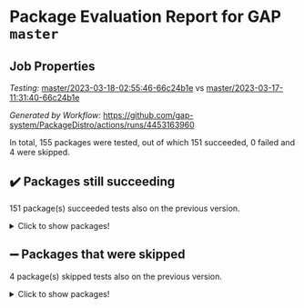 # Package Evaluation Report for GAP `master`

## Job Properties

*Testing:* [master/2023-03-18-02:55:46-66c24b1e](https://github.com/gap-system/PackageDistro/blob/data/reports/master/2023-03-18-02:55:46-66c24b1e) vs [master/2023-03-17-11:31:40-66c24b1e](https://github.com/gap-system/PackageDistro/blob/data/reports/master/2023-03-17-11:31:40-66c24b1e)

*Generated by Workflow:* https://github.com/gap-system/PackageDistro/actions/runs/4453163960

In total, 155 packages were tested, out of which 151 succeeded, 0 failed and 4 were skipped.

## :heavy_check_mark: Packages still succeeding

151 package(s) succeeded tests also on the previous version.
<details><summary>Click to show packages!</summary>

- 4ti2interface 2023.02-04 [(success)](https://github.com/gap-system/PackageDistro/actions/runs/4453163960/jobs/7821599791)
- ace 5.6.2 [(success)](https://github.com/gap-system/PackageDistro/actions/runs/4453163960/jobs/7821599856)
- aclib 1.3.2 [(success)](https://github.com/gap-system/PackageDistro/actions/runs/4453163960/jobs/7821599939)
- agt 0.3.1 [(success)](https://github.com/gap-system/PackageDistro/actions/runs/4453163960/jobs/7821600032)
- alnuth 3.2.1 [(success)](https://github.com/gap-system/PackageDistro/actions/runs/4453163960/jobs/7821600108)
- anupq 3.3.0 [(success)](https://github.com/gap-system/PackageDistro/actions/runs/4453163960/jobs/7821600165)
- atlasrep 2.1.6 [(success)](https://github.com/gap-system/PackageDistro/actions/runs/4453163960/jobs/7821600229)
- autodoc 2022.10.20 [(success)](https://github.com/gap-system/PackageDistro/actions/runs/4453163960/jobs/7821600292)
- automata 1.15 [(success)](https://github.com/gap-system/PackageDistro/actions/runs/4453163960/jobs/7821600359)
- automgrp 1.3.2 [(success)](https://github.com/gap-system/PackageDistro/actions/runs/4453163960/jobs/7821600417)
- autpgrp 1.11 [(success)](https://github.com/gap-system/PackageDistro/actions/runs/4453163960/jobs/7821600477)
- cap 2023.03-06 [(success)](https://github.com/gap-system/PackageDistro/actions/runs/4453163960/jobs/7821600547)
- caratinterface 2.3.4 [(success)](https://github.com/gap-system/PackageDistro/actions/runs/4453163960/jobs/7821600615)
- cddinterface 2022.11.01 [(success)](https://github.com/gap-system/PackageDistro/actions/runs/4453163960/jobs/7821600686)
- circle 1.6.6 [(success)](https://github.com/gap-system/PackageDistro/actions/runs/4453163960/jobs/7821600779)
- classicpres 1.22 [(success)](https://github.com/gap-system/PackageDistro/actions/runs/4453163960/jobs/7821600839)
- cohomolo 1.6.11 [(success)](https://github.com/gap-system/PackageDistro/actions/runs/4453163960/jobs/7821600916)
- congruence 1.2.5 [(success)](https://github.com/gap-system/PackageDistro/actions/runs/4453163960/jobs/7821600994)
- corelg 1.56 [(success)](https://github.com/gap-system/PackageDistro/actions/runs/4453163960/jobs/7821601104)
- crime 1.6 [(success)](https://github.com/gap-system/PackageDistro/actions/runs/4453163960/jobs/7821601190)
- crisp 1.4.6 [(success)](https://github.com/gap-system/PackageDistro/actions/runs/4453163960/jobs/7821601271)
- crypting 0.10.4 [(success)](https://github.com/gap-system/PackageDistro/actions/runs/4453163960/jobs/7821601344)
- cryst 4.1.25 [(success)](https://github.com/gap-system/PackageDistro/actions/runs/4453163960/jobs/7821601441)
- crystcat 1.1.10 [(success)](https://github.com/gap-system/PackageDistro/actions/runs/4453163960/jobs/7821601508)
- ctbllib 1.3.5 [(success)](https://github.com/gap-system/PackageDistro/actions/runs/4453163960/jobs/7821601579)
- cubefree 1.19 [(success)](https://github.com/gap-system/PackageDistro/actions/runs/4453163960/jobs/7821601639)
- curlinterface 2.3.1 [(success)](https://github.com/gap-system/PackageDistro/actions/runs/4453163960/jobs/7821601698)
- cvec 2.7.6 [(success)](https://github.com/gap-system/PackageDistro/actions/runs/4453163960/jobs/7821601747)
- datastructures 0.3.0 [(success)](https://github.com/gap-system/PackageDistro/actions/runs/4453163960/jobs/7821601844)
- deepthought 1.0.6 [(success)](https://github.com/gap-system/PackageDistro/actions/runs/4453163960/jobs/7821601931)
- design 1.8 [(success)](https://github.com/gap-system/PackageDistro/actions/runs/4453163960/jobs/7821601988)
- difsets 2.3.1 [(success)](https://github.com/gap-system/PackageDistro/actions/runs/4453163960/jobs/7821602083)
- digraphs 1.6.1 [(success)](https://github.com/gap-system/PackageDistro/actions/runs/4453163960/jobs/7821602148)
- edim 1.3.6 [(success)](https://github.com/gap-system/PackageDistro/actions/runs/4453163960/jobs/7821602217)
- example 4.3.4 [(success)](https://github.com/gap-system/PackageDistro/actions/runs/4453163960/jobs/7821602284)
- examplesforhomalg 2023.02-04 [(success)](https://github.com/gap-system/PackageDistro/actions/runs/4453163960/jobs/7821602334)
- factint 1.6.3 [(success)](https://github.com/gap-system/PackageDistro/actions/runs/4453163960/jobs/7821602390)
- ferret 1.0.9 [(success)](https://github.com/gap-system/PackageDistro/actions/runs/4453163960/jobs/7821602436)
- fga 1.4.0 [(success)](https://github.com/gap-system/PackageDistro/actions/runs/4453163960/jobs/7821602515)
- fining 1.5.5 [(success)](https://github.com/gap-system/PackageDistro/actions/runs/4453163960/jobs/7821602573)
- float 1.0.3 [(success)](https://github.com/gap-system/PackageDistro/actions/runs/4453163960/jobs/7821602610)
- format 1.4.3 [(success)](https://github.com/gap-system/PackageDistro/actions/runs/4453163960/jobs/7821602659)
- forms 1.2.9 [(success)](https://github.com/gap-system/PackageDistro/actions/runs/4453163960/jobs/7821602702)
- fplsa 1.2.6 [(success)](https://github.com/gap-system/PackageDistro/actions/runs/4453163960/jobs/7821602748)
- fr 2.4.12 [(success)](https://github.com/gap-system/PackageDistro/actions/runs/4453163960/jobs/7821602790)
- francy 1.2.5 [(success)](https://github.com/gap-system/PackageDistro/actions/runs/4453163960/jobs/7821602832)
- fwtree 1.3 [(success)](https://github.com/gap-system/PackageDistro/actions/runs/4453163960/jobs/7821602875)
- gapdoc 1.6.6 [(success)](https://github.com/gap-system/PackageDistro/actions/runs/4453163960/jobs/7821602902)
- gauss 2023.02-04 [(success)](https://github.com/gap-system/PackageDistro/actions/runs/4453163960/jobs/7821602942)
- gaussforhomalg 2023.02-04 [(success)](https://github.com/gap-system/PackageDistro/actions/runs/4453163960/jobs/7821602976)
- gbnp 1.0.5 [(success)](https://github.com/gap-system/PackageDistro/actions/runs/4453163960/jobs/7821603012)
- generalizedmorphismsforcap 2023.02-01 [(success)](https://github.com/gap-system/PackageDistro/actions/runs/4453163960/jobs/7821603058)
- genss 1.6.8 [(success)](https://github.com/gap-system/PackageDistro/actions/runs/4453163960/jobs/7821603105)
- gradedmodules 2023.02-04 [(success)](https://github.com/gap-system/PackageDistro/actions/runs/4453163960/jobs/7821603140)
- gradedringforhomalg 2023.02-04 [(success)](https://github.com/gap-system/PackageDistro/actions/runs/4453163960/jobs/7821603172)
- grape 4.9.0 [(success)](https://github.com/gap-system/PackageDistro/actions/runs/4453163960/jobs/7821603215)
- groupoids 1.73 [(success)](https://github.com/gap-system/PackageDistro/actions/runs/4453163960/jobs/7821603255)
- grpconst 2.6.4 [(success)](https://github.com/gap-system/PackageDistro/actions/runs/4453163960/jobs/7821603340)
- guarana 0.96.3 [(success)](https://github.com/gap-system/PackageDistro/actions/runs/4453163960/jobs/7821603396)
- guava 3.18 [(success)](https://github.com/gap-system/PackageDistro/actions/runs/4453163960/jobs/7821603451)
- hap 1.53 [(success)](https://github.com/gap-system/PackageDistro/actions/runs/4453163960/jobs/7821603507)
- hapcryst 0.1.15 [(success)](https://github.com/gap-system/PackageDistro/actions/runs/4453163960/jobs/7821603560)
- hecke 1.5.3 [(success)](https://github.com/gap-system/PackageDistro/actions/runs/4453163960/jobs/7821603617)
- help 3.5 [(success)](https://github.com/gap-system/PackageDistro/actions/runs/4453163960/jobs/7821603664)
- homalg 2023.02-05 [(success)](https://github.com/gap-system/PackageDistro/actions/runs/4453163960/jobs/7821603717)
- homalgtocas 2023.02-04 [(success)](https://github.com/gap-system/PackageDistro/actions/runs/4453163960/jobs/7821603781)
- idrel 2.45 [(success)](https://github.com/gap-system/PackageDistro/actions/runs/4453163960/jobs/7821603830)
- images 1.3.1 [(success)](https://github.com/gap-system/PackageDistro/actions/runs/4453163960/jobs/7821603873)
- intpic 0.3.0 [(success)](https://github.com/gap-system/PackageDistro/actions/runs/4453163960/jobs/7821603929)
- io 4.8.1 [(success)](https://github.com/gap-system/PackageDistro/actions/runs/4453163960/jobs/7821603973)
- io_forhomalg 2023.02-04 [(success)](https://github.com/gap-system/PackageDistro/actions/runs/4453163960/jobs/7821604035)
- irredsol 1.4.4 [(success)](https://github.com/gap-system/PackageDistro/actions/runs/4453163960/jobs/7821604093)
- json 2.1.1 [(success)](https://github.com/gap-system/PackageDistro/actions/runs/4453163960/jobs/7821604150)
- jupyterkernel 1.5.0 [(success)](https://github.com/gap-system/PackageDistro/actions/runs/4453163960/jobs/7821604229)
- jupyterviz 1.5.6 [(success)](https://github.com/gap-system/PackageDistro/actions/runs/4453163960/jobs/7821604301)
- kan 1.35 [(success)](https://github.com/gap-system/PackageDistro/actions/runs/4453163960/jobs/7821604362)
- kbmag 1.5.11 [(success)](https://github.com/gap-system/PackageDistro/actions/runs/4453163960/jobs/7821604425)
- laguna 3.9.6 [(success)](https://github.com/gap-system/PackageDistro/actions/runs/4453163960/jobs/7821604500)
- liealgdb 2.2.1 [(success)](https://github.com/gap-system/PackageDistro/actions/runs/4453163960/jobs/7821604562)
- liepring 2.8 [(success)](https://github.com/gap-system/PackageDistro/actions/runs/4453163960/jobs/7821604649)
- liering 2.4.2 [(success)](https://github.com/gap-system/PackageDistro/actions/runs/4453163960/jobs/7821604728)
- linearalgebraforcap 2023.03-05 [(success)](https://github.com/gap-system/PackageDistro/actions/runs/4453163960/jobs/7821604808)
- localizeringforhomalg 2023.02-04 [(success)](https://github.com/gap-system/PackageDistro/actions/runs/4453163960/jobs/7821604867)
- loops 3.4.3 [(success)](https://github.com/gap-system/PackageDistro/actions/runs/4453163960/jobs/7821604914)
- lpres 1.0.3 [(success)](https://github.com/gap-system/PackageDistro/actions/runs/4453163960/jobs/7821604967)
- majoranaalgebras 1.5.1 [(success)](https://github.com/gap-system/PackageDistro/actions/runs/4453163960/jobs/7821605026)
- mapclass 1.4.6 [(success)](https://github.com/gap-system/PackageDistro/actions/runs/4453163960/jobs/7821605087)
- matgrp 0.70 [(success)](https://github.com/gap-system/PackageDistro/actions/runs/4453163960/jobs/7821605153)
- matricesforhomalg 2023.02-04 [(success)](https://github.com/gap-system/PackageDistro/actions/runs/4453163960/jobs/7821605217)
- modisom 2.5.4 [(success)](https://github.com/gap-system/PackageDistro/actions/runs/4453163960/jobs/7821605286)
- modulepresentationsforcap 2023.02-03 [(success)](https://github.com/gap-system/PackageDistro/actions/runs/4453163960/jobs/7821605353)
- modules 2023.02-04 [(success)](https://github.com/gap-system/PackageDistro/actions/runs/4453163960/jobs/7821605424)
- monoidalcategories 2023.02-05 [(success)](https://github.com/gap-system/PackageDistro/actions/runs/4453163960/jobs/7821605483)
- nconvex 2022.09-01 [(success)](https://github.com/gap-system/PackageDistro/actions/runs/4453163960/jobs/7821605546)
- nilmat 1.4.2 [(success)](https://github.com/gap-system/PackageDistro/actions/runs/4453163960/jobs/7821605606)
- nock 1.5 [(success)](https://github.com/gap-system/PackageDistro/actions/runs/4453163960/jobs/7821605679)
- normalizinterface 1.3.5 [(success)](https://github.com/gap-system/PackageDistro/actions/runs/4453163960/jobs/7821605725)
- nq 2.5.9 [(success)](https://github.com/gap-system/PackageDistro/actions/runs/4453163960/jobs/7821605794)
- numericalsgps 1.3.1 [(success)](https://github.com/gap-system/PackageDistro/actions/runs/4453163960/jobs/7821605857)
- openmath 11.5.3 [(success)](https://github.com/gap-system/PackageDistro/actions/runs/4453163960/jobs/7821605936)
- orb 4.9.0 [(success)](https://github.com/gap-system/PackageDistro/actions/runs/4453163960/jobs/7821605993)
- packagemanager 1.4.0 [(success)](https://github.com/gap-system/PackageDistro/actions/runs/4453163960/jobs/7821606071)
- patternclass 2.4.3 [(success)](https://github.com/gap-system/PackageDistro/actions/runs/4453163960/jobs/7821606148)
- permut 2.0.4 [(success)](https://github.com/gap-system/PackageDistro/actions/runs/4453163960/jobs/7821606230)
- polenta 1.3.10 [(success)](https://github.com/gap-system/PackageDistro/actions/runs/4453163960/jobs/7821606312)
- polymaking 0.8.6 [(success)](https://github.com/gap-system/PackageDistro/actions/runs/4453163960/jobs/7821606424)
- primgrp 3.4.4 [(success)](https://github.com/gap-system/PackageDistro/actions/runs/4453163960/jobs/7821606524)
- profiling 2.5.2 [(success)](https://github.com/gap-system/PackageDistro/actions/runs/4453163960/jobs/7821606621)
- qpa 1.34 [(success)](https://github.com/gap-system/PackageDistro/actions/runs/4453163960/jobs/7821606697)
- quagroup 1.8.3 [(success)](https://github.com/gap-system/PackageDistro/actions/runs/4453163960/jobs/7821606774)
- radiroot 2.9 [(success)](https://github.com/gap-system/PackageDistro/actions/runs/4453163960/jobs/7821606845)
- rcwa 4.7.1 [(success)](https://github.com/gap-system/PackageDistro/actions/runs/4453163960/jobs/7821606902)
- rds 1.8 [(success)](https://github.com/gap-system/PackageDistro/actions/runs/4453163960/jobs/7821606959)
- recog 1.4.2 [(success)](https://github.com/gap-system/PackageDistro/actions/runs/4453163960/jobs/7821607015)
- repndecomp 1.3.0 [(success)](https://github.com/gap-system/PackageDistro/actions/runs/4453163960/jobs/7821607067)
- repsn 3.1.0 [(success)](https://github.com/gap-system/PackageDistro/actions/runs/4453163960/jobs/7821607125)
- resclasses 4.7.3 [(success)](https://github.com/gap-system/PackageDistro/actions/runs/4453163960/jobs/7821607183)
- ringsforhomalg 2023.02-05 [(success)](https://github.com/gap-system/PackageDistro/actions/runs/4453163960/jobs/7821607265)
- sco 2023.02-04 [(success)](https://github.com/gap-system/PackageDistro/actions/runs/4453163960/jobs/7821607333)
- scscp 2.4.1 [(success)](https://github.com/gap-system/PackageDistro/actions/runs/4453163960/jobs/7821607404)
- semigroups 5.2.1 [(success)](https://github.com/gap-system/PackageDistro/actions/runs/4453163960/jobs/7821607462)
- sglppow 2.3 [(success)](https://github.com/gap-system/PackageDistro/actions/runs/4453163960/jobs/7821607521)
- sgpviz 0.999.5 [(success)](https://github.com/gap-system/PackageDistro/actions/runs/4453163960/jobs/7821607577)
- simpcomp 2.1.14 [(success)](https://github.com/gap-system/PackageDistro/actions/runs/4453163960/jobs/7821607637)
- singular 2023.02.09 [(success)](https://github.com/gap-system/PackageDistro/actions/runs/4453163960/jobs/7821607699)
- sl2reps 1.1 [(success)](https://github.com/gap-system/PackageDistro/actions/runs/4453163960/jobs/7821607756)
- sla 1.5.3 [(success)](https://github.com/gap-system/PackageDistro/actions/runs/4453163960/jobs/7821607827)
- smallgrp 1.5.2 [(success)](https://github.com/gap-system/PackageDistro/actions/runs/4453163960/jobs/7821607894)
- smallsemi 0.6.13 [(success)](https://github.com/gap-system/PackageDistro/actions/runs/4453163960/jobs/7821607946)
- sonata 2.9.6 [(success)](https://github.com/gap-system/PackageDistro/actions/runs/4453163960/jobs/7821608023)
- sophus 1.27 [(success)](https://github.com/gap-system/PackageDistro/actions/runs/4453163960/jobs/7821608116)
- spinsym 1.5.2 [(success)](https://github.com/gap-system/PackageDistro/actions/runs/4453163960/jobs/7821608196)
- standardff 0.9.4 [(success)](https://github.com/gap-system/PackageDistro/actions/runs/4453163960/jobs/7821608242)
- symbcompcc 1.3.2 [(success)](https://github.com/gap-system/PackageDistro/actions/runs/4453163960/jobs/7821608303)
- thelma 1.3 [(success)](https://github.com/gap-system/PackageDistro/actions/runs/4453163960/jobs/7821608351)
- tomlib 1.2.9 [(success)](https://github.com/gap-system/PackageDistro/actions/runs/4453163960/jobs/7821608396)
- toolsforhomalg 2023.02-06 [(success)](https://github.com/gap-system/PackageDistro/actions/runs/4453163960/jobs/7821608451)
- toric 1.9.5 [(success)](https://github.com/gap-system/PackageDistro/actions/runs/4453163960/jobs/7821608501)
- toricvarieties 2022.07.13 [(success)](https://github.com/gap-system/PackageDistro/actions/runs/4453163960/jobs/7821608553)
- transgrp 3.6.3 [(success)](https://github.com/gap-system/PackageDistro/actions/runs/4453163960/jobs/7821608601)
- ugaly 4.0.3 [(success)](https://github.com/gap-system/PackageDistro/actions/runs/4453163960/jobs/7821608653)
- unipot 1.5 [(success)](https://github.com/gap-system/PackageDistro/actions/runs/4453163960/jobs/7821608704)
- unitlib 4.2.0 [(success)](https://github.com/gap-system/PackageDistro/actions/runs/4453163960/jobs/7821608754)
- utils 0.82 [(success)](https://github.com/gap-system/PackageDistro/actions/runs/4453163960/jobs/7821608803)
- uuid 0.7 [(success)](https://github.com/gap-system/PackageDistro/actions/runs/4453163960/jobs/7821608842)
- walrus 0.9991 [(success)](https://github.com/gap-system/PackageDistro/actions/runs/4453163960/jobs/7821608881)
- wedderga 4.10.3 [(success)](https://github.com/gap-system/PackageDistro/actions/runs/4453163960/jobs/7821608930)
- xmod 2.91 [(success)](https://github.com/gap-system/PackageDistro/actions/runs/4453163960/jobs/7821608980)
- xmodalg 1.23 [(success)](https://github.com/gap-system/PackageDistro/actions/runs/4453163960/jobs/7821609051)
- yangbaxter 0.10.3 [(success)](https://github.com/gap-system/PackageDistro/actions/runs/4453163960/jobs/7821609110)
- zeromqinterface 0.14 [(success)](https://github.com/gap-system/PackageDistro/actions/runs/4453163960/jobs/7821609170)
</details>

## :heavy_minus_sign: Packages that were skipped

4 package(s) skipped tests also on the previous version.
<details><summary>Click to show packages!</summary>

- browse 1.8.21 [(skipped)](https://github.com/gap-system/PackageDistro/actions/runs/4453163960/jobs/7821455128)
- itc 1.5.1 [(skipped)](https://github.com/gap-system/PackageDistro/actions/runs/4453163960/jobs/7821455128)
- polycyclic 2.16 [(skipped)](https://github.com/gap-system/PackageDistro/actions/runs/4453163960/jobs/7821455128)
- xgap 4.31 [(skipped)](https://github.com/gap-system/PackageDistro/actions/runs/4453163960/jobs/7821455128)
</details>

